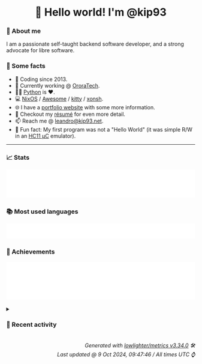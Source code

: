 <!-- README template, populated using this action:
     https://github.com/kip93/kip93/blob/main/.github/workflows/readme.yml. -->

<h1 align="center">👋 Hello world! I'm @kip93</h1> <!-- LOGIN => username -->

### 👤 About me

I am a passionate self-taught backend software developer, and a strong advocate for libre software.


### 💬 Some facts

* 📅 Coding since 2013.
* 💼 Currently working @ [OroraTech](https://ororatech.com/).
* 👨‍💻 [Python](https://github.com/search?q=user%3Akip93&l=python) is ❤️. <!-- LOGIN => username -->
* 💻 [NixOS](https://github.com/NixOS/) /
     [Awesome](https://github.com/awesomeWM/) /
     [kitty](https://github.com/kovidgoyal/kitty/) /
     [xonsh](https://github.com/xonsh/).
* 🌐 I have a [portfolio website](https://kip93.net/) with some more information.
* 📝 Checkout my [résumé](https://kip93.net/resume/) for even more detail.
* 📫 Reach me @ [leandro@kip93.net](mailto:leandro@kip93.net).
* 🎲 Fun fact: My first program was not a "Hello World" (it was simple R/W in an [HC11 µC](https://en.wikipedia.org/wiki/68HC11) emulator).


-----------------------------------------------------------------------------------------------------------------------


### 📈 Stats

![](./stats.svg)


### 📚 Most used languages <!-- by percentage, in decreasing order -->

![](./languages.svg)


### 🏅 Achievements

![](./achievements.svg)


<details> <!-- Last activity -->
<!-- Almost verbatim copy of https://github.com/lowlighter/metrics/blob/latest/source/templates/markdown/partials/activity.ejs, but restructured to be foldable. -->
<summary><h3>📰 Recent activity</h3></summary>

* 💬 Commented on [#293002 python311Packages.flask-simpleldap: init at 2.0.0](https://github.com/NixOS/nixpkgs/pull/293002) from [NixOS/nixpkgs](https://github.com/NixOS/nixpkgs)
  * *On 8 Oct 2024, 22:53:25*
* 🔍 Reviewed [#293002 python311Packages.flask-simpleldap: init at 2.0.0](https://github.com/NixOS/nixpkgs/pull/293002) in [NixOS/nixpkgs](https://github.com/NixOS/nixpkgs)
  * *On 8 Oct 2024, 22:53:25*
* ➡️ Pushed 1 commit in [kip93/nixpkgs](https://github.com/kip93/nixpkgs) on branch `chore/add-flask-simpleldap`
  * [#34d4a3a](https://github.com/kip93/nixpkgs/commit/34d4a3a) python311Packages.flask-simpleldap: init at 2.0.0
  * *On 8 Oct 2024, 22:53:10*
* ➡️ Pushed 10000 commits in [kip93/nixpkgs](https://github.com/kip93/nixpkgs) on branch `chore/add-flask-simpleldap`
  * [#e769510](https://github.com/kip93/nixpkgs/commit/e769510) smbclient-ng: 2.1.5 -&gt; 2.1.6
  * [#35b3400](https://github.com/kip93/nixpkgs/commit/35b3400) nu_scripts: 0-unstable-2024-09-26 -&gt; 0-unstable-2024-10-03 (#346644)
  * [#bb1e5d8](https://github.com/kip93/nixpkgs/commit/bb1e5d8) rio: Restrict test execution inside nixosTests for Linux devices (#345722)
  * [#e6413a4](https://github.com/kip93/nixpkgs/commit/e6413a4) s3ql: 5.2.1 -&gt; 5.2.2 (#346641)
  * [#6e9b3cb](https://github.com/kip93/nixpkgs/commit/6e9b3cb) qownnotes: 24.9.7 -&gt; 24.9.8 (#346634)
  * [#73bb6e0](https://github.com/kip93/nixpkgs/commit/73bb6e0) python312Packages.oelint-parser: 5.0.0 -&gt; 5.1.0 (#346597)
  * [#da5f025](https://github.com/kip93/nixpkgs/commit/da5f025) python312Packages.nvidia-ml-py: 12.555.43 -&gt; 12.560.30
  * [#630a79b](https://github.com/kip93/nixpkgs/commit/630a79b) lxgw-neoxihei: 1.206 -&gt; 1.207 (#346598)
  * [#83129b8](https://github.com/kip93/nixpkgs/commit/83129b8) stc-cli: 1.5 -&gt; 1.5.3 (#346600)
  * [#22e0ae0](https://github.com/kip93/nixpkgs/commit/22e0ae0) ngtcp2-gnutls: 1.7.0 -&gt; 1.8.0
  * [#ff10d04](https://github.com/kip93/nixpkgs/commit/ff10d04) civo: 1.0.91 -&gt; 1.1.91 (#346606)
  * [#c51750b](https://github.com/kip93/nixpkgs/commit/c51750b) nghttp3: 1.5.0 -&gt; 1.6.0
  * [#576d3a9](https://github.com/kip93/nixpkgs/commit/576d3a9) cloudflare-dynamic-dns: 4.3.3 -&gt; 4.3.5 (#346607)
  * [#754b521](https://github.com/kip93/nixpkgs/commit/754b521) minizinc: 2.8.6 -&gt; 2.8.7 (#346608)
  * [#295d978](https://github.com/kip93/nixpkgs/commit/295d978) ngtcp2: 1.7.0 -&gt; 1.8.0
  * [#7af92a2](https://github.com/kip93/nixpkgs/commit/7af92a2) gitleaks: 8.19.3 -&gt; 8.20.0 (#346612)
  * [#4d970eb](https://github.com/kip93/nixpkgs/commit/4d970eb) gpredict: patches and cleanups (#345081)
  * [#13931f2](https://github.com/kip93/nixpkgs/commit/13931f2) automatic-timezoned: 2.0.33 -&gt; 2.0.34 (#346619)
  * [#7aabf94](https://github.com/kip93/nixpkgs/commit/7aabf94) portfolio: 0.71.1 -&gt; 0.71.2 (#346622)
  * [#0c0a393](https://github.com/kip93/nixpkgs/commit/0c0a393) google-java-format: 1.23.0 -&gt; 1.24.0 (#346575)
  * *On 8 Oct 2024, 22:48:03*
</details>


<h6 align="right"><em>
    Generated with <a href="https://github.com/lowlighter/metrics/tree/latest/">lowlighter/metrics v3.34.0</a> 🛠️<br> <!-- VERSION => MAJOR.minor.patch -->
    Last updated @ 9 Oct 2024, 09:47:46 / All times UTC ⌚ <!-- meta.generated => DD/MM/YYYY, hh:mm -->
</em></h6>

